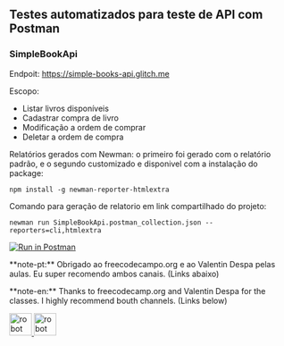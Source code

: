 
## Testes automatizados para teste de API com Postman 
### SimpleBookApi
Endpoit: https://simple-books-api.glitch.me

Escopo:
- Listar livros disponíveis
- Cadastrar compra de livro
- Modificação a ordem de comprar
- Deletar a ordem de compra

Relatórios gerados com Newman: o primeiro foi gerado com o relatório padrão, e o segundo customizado e disponivel com a instalação do package:
```
npm install -g newman-reporter-htmlextra
```
Comando para geração de relatorio em link compartilhado do projeto:
```
newman run SimpleBookApi.postman_collection.json --reporters=cli,htmlextra
```
[![Run in Postman](https://run.pstmn.io/button.svg)](https://app.getpostman.com/run-collection/0dc3f82aae6cf73ec8b6?action=collection%2Fimport)

<p>**note-pt:** Obrigado ao freecodecampo.org e ao Valentin Despa pelas aulas. Eu super recomendo ambos canais. (Links abaixo)</p>
<p>**note-en:** Thanks to freecodecamp.org and Valentin Despa for the classes. I highly recommend bouth channels. (Links below)</p>
<p align="left">
<a href="https://www.youtube.com/@freecodecamp" target="_blank"> <img src="https://yt3.ggpht.com/ytc/AMLnZu9UWrGceKWaqm8AF89vuxrEt8MO3E59qOoQ785Lew=s88-c-k-c0x00ffffff-no-r" alt="robot framework" width="40" height="40"/> </a><a href="https://www.youtube.com/@vdespa" target="_blank"> <img src="https://yt3.googleusercontent.com/ytc/AMLnZu9keYOW3E8lhfmFHrUGtBdopQQpDVQcVk-FaGs2=s88-c-k-c0x00ffffff-no-rj" alt="robot framework" width="40" height="40"/> </a>
